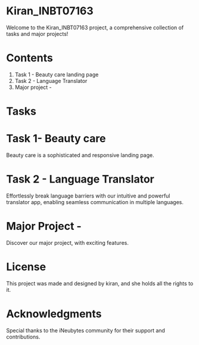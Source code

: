 # Kiran_INBT07163

Welcome to the Kiran_INBT07163 project, a comprehensive collection of tasks and major projects!
# Contents
1. Task 1 - Beauty care landing page
2. Task 2 - Language Translator
3. Major project -
   
# Tasks

# Task 1- Beauty care
Beauty care is a sophisticated and responsive landing page. 

# Task 2 - Language Translator
Effortlessly break language barriers with our intuitive and powerful translator app, enabling seamless communication in multiple languages.

# Major Project -
Discover our major project,      with exciting features.

# License
This project was made and designed by kiran, and she holds all the rights to it.

# Acknowledgments
Special thanks to the iNeubytes community for their support and contributions.


